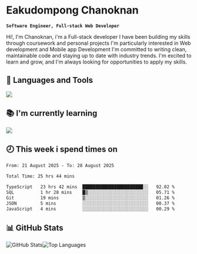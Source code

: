 # Eakudompong Chanoknan

**`Software Engineer, Full-stack Web Developer`**

<p>Hi!, I'm Chanoknan, i'm a Full-stack developer I have been building my skills
through coursework and personal projects I'm particularly interested in Web development
and Mobile app Development I'm committed to writing clean, maintainable
code and staying up to date with industry trends. I'm excited to learn
and grow, and I'm always looking for opportunities to apply my skills.</p>

## 🔧 Languages and Tools

  <a href="https://skillicons.dev">
    <img src="https://skillicons.dev/icons?i=typescript,javascript,html,css,php,java,python,laravel,nodejs,mongodb,react,nextjs,tailwind,mysql,planetscale,postgres,firebase&perline=9" />
  </a>
  
## 📚 I'm currently learning
  <a href="https://skillicons.dev">
    <img src="https://skillicons.dev/icons?i=go,rust,kotlin,androidstudio,graphql,docker,kubernetes,gcp,aws" />
  </a>

## 🕗 This week i spend times on

<!--START_SECTION:waka-->

```txt
From: 21 August 2025 - To: 28 August 2025

Total Time: 25 hrs 44 mins

TypeScript   23 hrs 42 mins  ███████████████████████░░   92.02 %
SQL          1 hr 28 mins    █▒░░░░░░░░░░░░░░░░░░░░░░░   05.71 %
Git          19 mins         ▒░░░░░░░░░░░░░░░░░░░░░░░░   01.26 %
JSON         5 mins          ░░░░░░░░░░░░░░░░░░░░░░░░░   00.37 %
JavaScript   4 mins          ░░░░░░░░░░░░░░░░░░░░░░░░░   00.29 %
```

<!--END_SECTION:waka-->

## 📊 GitHub Stats

<p style="display: flex">
  <img alt="GitHub Stats" src="https://github-readme-stats.vercel.app/api?username=EC-9624&show_icons=true&theme=gruvbox&count_private=true"/>
  <img alt="Top Languages" src="https://github-readme-stats.vercel.app/api/top-langs/?username=EC-9624&layout=compact&theme=gruvbox" />  
</p>
